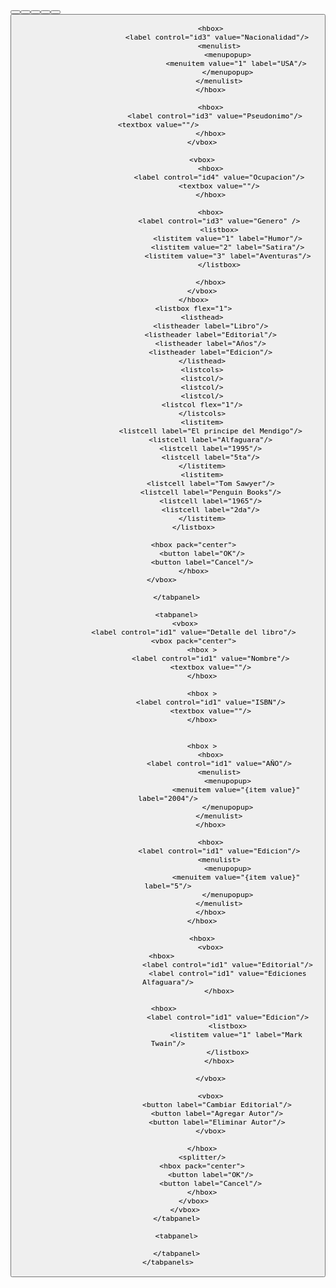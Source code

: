 <?xml version="1.0"?>
<?xml-stylesheet href="chrome://global/skin/" type="text/css"?>
<window xmlns="http://www.mozilla.org/keymaster/gatekeeper/there.is.only.xul">
<hbox>


<vbox>
                <button label="Autores"/>
                <hbox>
                    <button label="Nuevo" flex="1" />
                    <button label="Borrar" flex="1"/>
                </hbox>
                <listbox>
                    <listitem value="Allan Poe" label="Allan Poe"/>
                    <listitem value="Mark Twain" label="Mark Twain"/>
                    <listitem value="Lewis Carrol" label="Lewis Carrol"/>
                </listbox>
                <button label="Libros"/>
                <button label="Editoriales"/>
                <button label="Clasificacion"/> </vbox>

<vbox>
<tabbox id="tabboxid" flex="1">
    <tabs>
        <tab label="Autor"/>
        <tab label="Libro"/>
        <tab label="Editorial"/>
    </tabs>
    <tabpanels flex="1">
        <tabpanel>
            <vbox>
                <label control="id1" value="Detalle del autor"/>
                <hbox>
                    <vbox>
                        <hbox>
                            <label control="id2" value="Nombre"/>
                            <textbox value=""/>
                        </hbox>

                        <hbox>
                            <label control="id3" value="Nacionalidad"/> 
                            <menulist>
                                <menupopup>
                                    <menuitem value="1" label="USA"/>
                                </menupopup>
                            </menulist>
                        </hbox>

                        <hbox>
                            <label control="id3" value="Pseudonimo"/>  
                            <textbox value=""/>                                  
                        </hbox>
                    </vbox>

                    <vbox>
                        <hbox>
                            <label control="id4" value="Ocupacion"/>
                            <textbox value=""/>
                        </hbox>

                        <hbox>
                            <label control="id3" value="Genero" />
                            <listbox>
                                <listitem value="1" label="Humor"/>
                                <listitem value="2" label="Satira"/>
                                <listitem value="3" label="Aventuras"/>
                            </listbox>

                        </hbox>
                    </vbox>
                </hbox>
                <listbox flex="1">
                    <listhead>
                        <listheader label="Libro"/>
                        <listheader label="Editorial"/>
                        <listheader label="Años"/>
                        <listheader label="Edicion"/>
                    </listhead>
                    <listcols>
                    <listcol/>
                    <listcol/>
                    <listcol/>
                    <listcol flex="1"/>
                    </listcols>
                    <listitem>
                        <listcell label="El principe del Mendigo"/>
                        <listcell label="Alfaguara"/>
                        <listcell label="1995"/>
                        <listcell label="5ta"/>
                    </listitem>
                    <listitem>
                        <listcell label="Tom Sawyer"/>
                        <listcell label="Penguin Books"/>
                        <listcell label="1965"/>
                        <listcell label="2da"/>
                    </listitem>
                </listbox>

                <hbox pack="center">
                    <button label="OK"/>
                    <button label="Cancel"/>
                </hbox>
            </vbox>           

        </tabpanel>

        <tabpanel>
            <vbox>
                <label control="id1" value="Detalle del libro"/>
                <vbox pack="center">
                    <hbox >
                        <label control="id1" value="Nombre"/>
                        <textbox value=""/>
                    </hbox>

                    <hbox >
                        <label control="id1" value="ISBN"/>
                        <textbox value=""/>
                    </hbox>


                    <hbox >
                        <hbox>
                            <label control="id1" value="AÑO"/>
                            <menulist>
                                <menupopup>
                                    <menuitem value="{item value}" label="2004"/>
                                </menupopup>
                            </menulist>
                        </hbox>

                        <hbox>
                            <label control="id1" value="Edicion"/>
                            <menulist>
                                <menupopup>
                                    <menuitem value="{item value}" label="5"/>
                                </menupopup>
                            </menulist>
                        </hbox>
                    </hbox>
                   
                    <hbox>
                        <vbox>
                            <hbox>                           
                                <label control="id1" value="Editorial"/>
                                <label control="id1" value="Ediciones Alfaguara"/>
                            </hbox>

                            <hbox>                          
                                <label control="id1" value="Edicion"/>
                                <listbox>
                                    <listitem value="1" label="Mark Twain"/>
                                </listbox>
                            </hbox>

                        </vbox>

                        <vbox>
                           <button label="Cambiar Editorial"/>
                           <button label="Agregar Autor"/>
                           <button label="Eliminar Autor"/>
                        </vbox>

                    </hbox>
                    <splitter/>
                    <hbox pack="center">
                        <button label="OK"/>
                        <button label="Cancel"/>
                    </hbox>
                </vbox>
            </vbox>
        </tabpanel>

        <tabpanel>

        </tabpanel>
    </tabpanels>
</tabbox>
</vbox>

</hbox>
</window>

